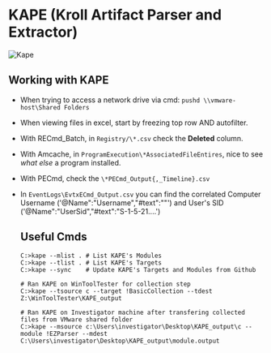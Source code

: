 # KAPE (Kroll Artifact Parser and Extractor)

![Kape](https://github.com/EricZimmerman/KapeFiles/blob/master/kapeLogo.png?raw=true)

## Working with KAPE

- When trying to access a network drive via cmd: `pushd \\vmware-host\Shared Folders`
- When viewing files in excel, start by freezing top row AND autofilter.
- With RECmd_Batch, in `Registry/\*.csv` check the **Deleted** column.
- With Amcache, in `ProgramExecution\*AssociatedFileEntires`, nice to see *what else* a program installed.
- With PECmd, check the `\*PECmd_Output{,_Timeline}.csv`
- In `EventLogs\EvtxECmd_Output.csv` you can find the correlated Computer Username ('@Name":"Username","#text":"<name>"') and User's SID ('@Name":"UserSid","#text":"S-1-5-21....') 
  
  ## Useful Cmds
  
  ```
  C:>kape --mlist . # List KAPE's Modules
  C:>kape --tlist . # List KAPE's Targets
  C:>kape --sync    # Update KAPE's Targets and Modules from Github
  
  # Ran KAPE on WinToolTester for collection step
  C:>kape --tsource c --target !BasicCollection --tdest Z:\WinToolTester\KAPE_output 
  
  # Ran KAPE on Investigator machine after transfering collected files from VMware shared folder
  C:>kape --msource c:\Users\investigator\Desktop\KAPE_output\c --module !EZParser --mdest C:\Users\investigator\Desktop\KAPE_output\module.output 
  ```
